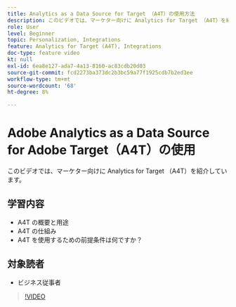 ```yaml
---
title: Analytics as a Data Source for Target （A4T）の使用方法
description: このビデオでは、マーケター向けに Analytics for Target （A4T）を紹介しています。
role: User
level: Beginner
topic: Personalization, Integrations
feature: Analytics for Target (A4T), Integrations
doc-type: feature video
kt: null
exl-id: 6ea8e127-ada7-4a13-8160-ac83cdb20d03
source-git-commit: fcd2273ba373dc2b3bc59a77f1925cdb7b2ed3ee
workflow-type: tm+mt
source-wordcount: '68'
ht-degree: 8%

---
```


# Adobe Analytics as a Data Source for Adobe Target（A4T）の使用

このビデオでは、マーケター向けに Analytics for Target （A4T）を紹介しています。

## 学習内容

* A4T の概要と用途
* A4T の仕組み
* A4T を使用するための前提条件は何ですか？

## 対象読者

* ビジネス従事者

>[!VIDEO](https://video.tv.adobe.com/v/3421727/?quality=12&captions=jpn)
